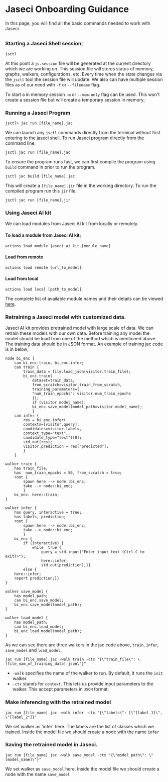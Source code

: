 
# Jaseci Onboarding Guidance

In this page, you will find all the basic commands needed to work with Jaseci. 

##
 ### Starting a Jaseci Shell session;
```
jsctl
```
At this point a `js.session` file will be generated at the current directory which we are working on. This session file will stores status of memory, graphs, walkers, configurations, etc. Every time when the state changes via the `jsctl` tool the session file will update. We also can have multiple session files as of our need with `-f` or `--filename` flag.

To start a in memory session `-m` or `--mem-only` flag can be used. This won't create a session file but will create a temporary session in memory;

### Running a Jaseci Program

```
jsctl> jac run [file_name].jac
```
We can launch any `jsctl` commands directly from the terminal without first entering to the jaseci shell. To run Jaseci program directly from the command line;
```
jsctl jac run [file_name].jac
```

To ensure the program runs fast, we can first compile the program using `build` command in prior to run the program.
```
jsctl jac build [file_name].jac
``` 
This will create a `[file_name].jir` file in the working directory. To run the compiled program run this `jir` file.

```
jsctl jac run [file_name].jir
```
### Using Jaseci AI kit
 
 We can load modules from Jaseci AI kit from locally or remotely.
 #### To load a module from Jaseci AI kit;
 ``` 
 actions load module jaseci_ai_kit.[module_name]
 ```
#### Load from remote
```
actions load remote [url_to_model]
```
#### Load from local
```
actions load local [path_to_model]
```
The complete list of available module names and their details can be viewed [here](https://github.com/Jaseci-Labs/jaseci/tree/main/jaseci_ai_kit#readme).

### Retraining a Jaseci model with customized data.

Jaseci AI kit provides pretrained model with large scale of data. We can retrain these models with our own data. Before training any model the model should be load from one of the method which is mentioned above.  The training data should be in JSON format. An example of training jac code is in below;

````
node bi_enc {
	can bi_enc.train, bi_enc.infer;
	can train {
		train_data = file.load_json(visitor.train_file);
		bi_enc.train(
			dataset=train_data,
			from_scratch=visitor.train_from_scratch,
			training_parameters={
			"num_train_epochs": visitor.num_train_epochs
			});
			if (visitor.model_name):
			bi_enc.save_model(model_path=visitor.model_name);
			}
	can infer {
		res = bi_enc.infer(
		contexts=[visitor.query],
		candidates=visitor.labels,
		context_type="text",
		candidate_type="text")[0];
		std.out(res);
		visitor.prediction = res["predicted"];
		}
	}

walker train {
	has train_file;
	has  num_train_epochs = 50, from_scratch = true;
	root {
		spawn here --> node::bi_enc;
		take --> node::bi_enc;
		}
	bi_enc: here::train;
}

walker infer {
	has query, interactive = true;
	has labels, prediction;
	root {
		spawn here --> node::bi_enc;
		take --> node::bi_enc;
		}
	bi_enc {
		if (interactive) {
			while  true {
				query = std.input("Enter input text (Ctrl-C to exit)>");
				here::infer;
				std.out(prediction);}} 
		else {
	here::infer;
	report prediction;}}
}

walker save_model {
	has model_path;
	can bi_enc.save_model;
	bi_enc.save_model(model_path);
}

walker load_model {
	has model_path;
	can bi_enc.load_model;
	bi_enc.load_model(model_path);
}
````
As we can see there are three walkers in the jac code above, `train`, `infer`, `save_model` and `load_model`. 

    jac run [file_name].jac -walk train -ctx "{\"train_file\": \[file_nam_of_training_data].json\"}"

 -   `-walk`  specifies the name of the walker to run. By default, it runs the  `init`  walker.
 - `-ctx`  stands for  `context`. This lets us provide input parameters to the walker. This accept parameters in `JSON` format. 

### Make inferencing with the retrained model

    jac run [file_name].jac -walk infer -ctx "{\"labels\": [\"[label_1]\", \"[label_2"]}"

We set walker as 'infer' here. The labels are the list of classes which we trained. Inside the model file we should create a node with the name `infer`


### Saving the retrained model in Jaseci.

    jac run [file_name].jac -walk save_model -ctx "{\"model_path\": \"[model_name]\"}"

We set walker as `save_model` here. Inside the model file we should create a node with the name `save_model`